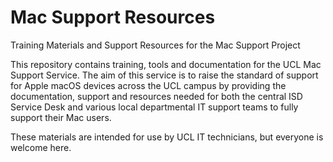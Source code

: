 # Mac Support Resources
Training Materials and Support Resources for the Mac Support Project

This repository contains training, tools and documentation for the UCL Mac Support Service. The aim of this service is to raise the standard of support for Apple macOS devices across the UCL campus by providing the documentation, support and resources needed for both the central ISD Service Desk and various local departmental IT support teams to fully support their Mac users.

These materials are intended for use by UCL IT technicians, but everyone is welcome here.
